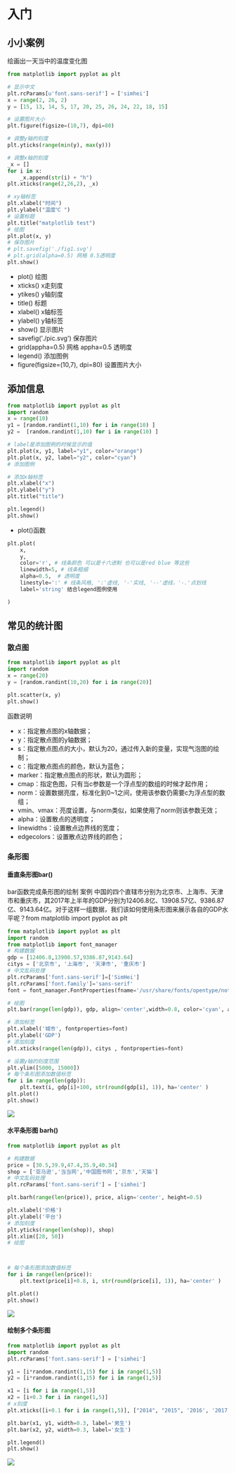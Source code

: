 # 入门

## 小小案例

绘画出一天当中的温度变化图
```python
from matplotlib import pyplot as plt

# 显示中文
plt.rcParams[u'font.sans-serif'] = ['simhei']
x = range(2, 26, 2)
y = [15, 13, 14, 5, 17, 20, 25, 26, 24, 22, 18, 15]

# 设置图片大小
plt.figure(figsize=(10,7), dpi=80)

# 调整y轴的刻度
plt.yticks(range(min(y), max(y)))

# 调整x轴的刻度
_x = [] 
for i in x:
    _x.append(str(i) + "h")
plt.xticks(range(2,26,2), _x)

# xy轴标签
plt.xlabel("时间")
plt.ylabel("温度℃ ")
# 设置标题
plt.title("matplotlib test")
# 绘图
plt.plot(x, y)
# 保存图片
# plt.savefig('./fig1.svg')
# plt.grid(alpha=0.5) 网格 0.5透明度
plt.show()
```
- plot() 绘图
- xticks() x走刻度
- ytikes() y轴刻度
- title() 标题
- xlabel() x轴标签
- ylabel() y轴标签
- show() 显示图片
- savefig('./pic.svg') 保存图片 
- grid(appha=0.5)  网格 appha=0.5 透明度
- legend() 添加图例
- figure(figsize=(10,7), dpi=80) 设置图片大小

## 添加信息


```python
from matplotlib import pyplot as plt
import random
x = range(10)
y1 = [random.randint(1,10) for i in range(10) ]
y2 =  [random.randint(1,10) for i in range(10) ]

# label是添加图例的时候显示的值
plt.plot(x, y1, label="y1", color="orange")
plt.plot(x, y2, label="y2", color="cyan")
# 添加图例

# 添加x轴标签
plt.xlabel("x")
plt.ylabel("y")
plt.title("title")

plt.legend()
plt.show()

```
- plot()函数
```python
plt.plot(
    x,
    y,
    color='r', # 线条颜色 可以是十六进制 也可以是red blue 等这些
    linewidth=5, # 线条粗细
    alpha=0.5,  # 透明度
    linestyle=':' # 线条风格, ':'虚线, '-'实线, '--'虚线，'-.'点划线
    label='string' 结合legend图例使用

)
```

## 常见的统计图

### 散点图

```python
from matplotlib import pyplot as plt
import random
x = range(20)
y = [random.randint(10,20) for i in range(20)]

plt.scatter(x, y)
plt.show()

```

函数说明
- x：指定散点图的x轴数据；
- y：指定散点图的y轴数据；
- s：指定散点图点的大小，默认为20，通过传入新的变量，实现气泡图的绘制；
- c：指定散点图点的颜色，默认为蓝色；
- marker：指定散点图点的形状，默认为圆形；
- cmap：指定色图，只有当c参数是一个浮点型的数组的时候才起作用；
- norm：设置数据亮度，标准化到0~1之间，使用该参数仍需要c为浮点型的数组；
- vmin、vmax：亮度设置，与norm类似，如果使用了norm则该参数无效；
- alpha：设置散点的透明度；
- linewidths：设置散点边界线的宽度；
- edgecolors：设置散点边界线的颜色；

### 条形图

#### 垂直条形图bar()
bar函数完成条形图的绘制
案例
中国的四个直辖市分别为北京市、上海市、天津市和重庆市，其2017年上半年的GDP分别为12406.8亿、13908.57亿、9386.87亿、9143.64亿。对于这样一组数据，我们该如何使用条形图来展示各自的GDP水平呢？
​    from matplotlib import pyplot as plt

```python
from matplotlib import pyplot as plt
import random
from matplotlib import font_manager
# 构建数据
gdp = [12406.8,13908.57,9386.87,9143.64]
citys = ['北京市', '上海市', '天津市', '重庆市']
# 中文乱码处理
plt.rcParams['font.sans-serif']=['SimHei'] 
plt.rcParams['font.family']='sans-serif' 
font = font_manager.FontProperties(fname='/usr/share/fonts/opentype/noto/NotoSansCJK-Medium.ttc')

# 绘图
plt.bar(range(len(gdp)), gdp, align='center',width=0.8, color='cyan', alpha=0.8)

# 添加标签
plt.xlabel('城市', fontproperties=font)
plt.ylabel('GDP')
# 添加刻度
plt.xticks(range(len(gdp)), citys , fontproperties=font)

# 设置y轴的刻度范围
plt.ylim([5000, 15000])
# 每个条形图添加数值标签
for i in range(len(gdp)):
    plt.text(i, gdp[i]+100, str(round(gdp[i], 1)), ha='center' )
plt.plot()
plt.show()
```

![](http://libs.zrlee.cn/image/2dc2c910-df26-11e8-9f32-f2801f1b9fd1.png)
#### 水平条形图 barh()


```python
from matplotlib import pyplot as plt

# 构建数据
price = [30.5,39.9,47.4,35.9,40.34]
shop = ['亚马逊','当当网','中国图书网','京东','天猫']
# 中文乱码处理
plt.rcParams['font.sans-serif'] = ['simhei']

plt.barh(range(len(price)), price, align='center', height=0.5)

plt.xlabel('价格')
plt.ylabel('平台')
# 添加刻度
plt.yticks(range(len(shop)), shop)
plt.xlim([28, 50])
# 绘图



# 每个条形图添加数值标签
for i in range(len(price)):
    plt.text(price[i]+0.8, i, str(round(price[i], 1)), ha='center' )

plt.plot()
plt.show()

```
![](http://libs.zrlee.cn/image/c6737944-df25-11e8-9f32-f2801f1b9fd1.png)




#### 绘制多个条形图
```python
from matplotlib import pyplot as plt
import random
plt.rcParams['font.sans-serif'] = ['simhei']

y1 = [i*random.randint(1,15) for i in range(1,5)]
y2 = [i*random.randint(1,15) for i in range(1,5)]

x1 = [i for i in range(1,5)]
x2 = [i+0.3 for i in range(1,5)]
# x刻度
plt.xticks([i+0.1 for i in range(1,5)], ["2014", "2015", '2016', '2017'])

plt.bar(x1, y1, width=0.3, label='男生')
plt.bar(x2, y2, width=0.3, label='女生')

plt.legend()
plt.show()

```


![](http://libs.zrlee.cn/image/Figure_1.png)
